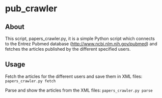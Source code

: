 # pub_crawler

## About
This script, papers_crawler.py, it is a simple Python script which connects to the Entrez Pubmed database (http://www.ncbi.nlm.nih.gov/pubmed) and fetches the articles published by the different specified users.

## Usage
Fetch the articles for the different users and save them in XML files:
`papers_crawler.py fetch` 

Parse and show the articles from the XML files:
`papers_crawler.py parse` 
